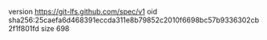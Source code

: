 version https://git-lfs.github.com/spec/v1
oid sha256:25caefa6d468391eccda311e8b79852c2010f6698bc57b9336302cb2f1f801fd
size 698
